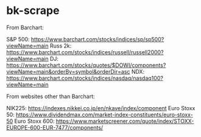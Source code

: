 # bk-scrape

From Barchart:

S&P 500: https://www.barchart.com/stocks/indices/sp/sp500?viewName=main
Russ 2k: https://www.barchart.com/stocks/indices/russell/russell2000?viewName=main
DJ: https://www.barchart.com/stocks/quotes/$DOWI/components?viewName=main&orderBy=symbol&orderDir=asc
NDX: https://www.barchart.com/stocks/indices/nasdaq/nasdaq100?viewName=main

From websites other than Barchart:

NIK225: https://indexes.nikkei.co.jp/en/nkave/index/component
Euro Stoxx 50: https://www.dividendmax.com/market-index-constituents/euro-stoxx-50
Euro Stoxx 600: https://www.marketscreener.com/quote/index/STOXX-EUROPE-600-EUR-7477/components/
